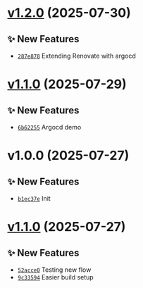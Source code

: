 # [v1.2.0](https://github.com/fredrkl/trying-out-template/compare/v1.1.0...v1.2.0) (2025-07-30)

## ✨ New Features
- [`287e878`](https://github.com/fredrkl/trying-out-template/commit/287e878)  Extending Renovate with argocd

# [v1.1.0](https://github.com/fredrkl/trying-out-template/compare/v1.0.0...v1.1.0) (2025-07-29)

## ✨ New Features
- [`6b62255`](https://github.com/fredrkl/trying-out-template/commit/6b62255)  Argocd demo

# v1.0.0 (2025-07-27)

## ✨ New Features
- [`b1ec37e`](https://github.com/fredrkl/trying-out-template/commit/b1ec37e)  Init

# [v1.1.0](https://github.com/fredrkl/template-base/compare/v1.0.0...v1.1.0) (2025-07-27)

## ✨ New Features
- [`52acce0`](https://github.com/fredrkl/template-base/commit/52acce0)  Testing new flow 
- [`9c33594`](https://github.com/fredrkl/template-base/commit/9c33594)  Easier build setup
